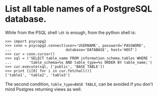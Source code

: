 # List all table names of a PostgreSQL database.

While from the PSQL shell `\dt` is enough, from the python shell is:

    >>> import psycopg2
    >>> conn = psycopg2.connect(user='USERNAME', password='PASSWORD',
    ...                         database='DATABASE', host='HOST')
    >>> cur = conn.cursor()
    >>> sql = ('SELECT table_name FROM information_schema.tables WHERE '
    ...        'table_schema=%s AND table_type=%s ORDER BY table_name;')
    >>> cur.execute(sql, ['public', 'BASE TABLE'])
    >>> print [i[0] for i in cur.fetchall()]
    ['table1', 'table2', 'table3']

The second condition, `table_type=BASE TABLE`, can be avoided if you don't mind
Postgres returning views as well.






